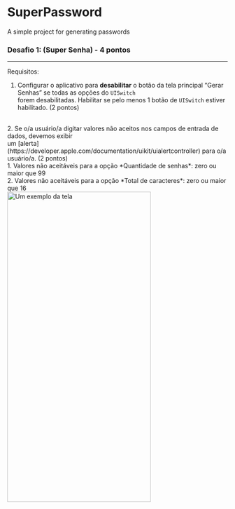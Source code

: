 # SuperPassword
A simple project for generating passwords 

### Desafio 1: (Super Senha) - 4 pontos

---

Requisitos:

1. Configurar o aplicativo para **desabilitar** o botão da tela principal “Gerar Senhas” se todas as opções do `UISwitch`  </br>forem desabilitadas. Habilitar se pelo menos 1 botão de `UISwitch` estiver habilitado. (2 pontos)
</br>
2. Se o/a usuário/a digitar valores não aceitos nos campos de entrada de dados, devemos exibir 
</br>um [alerta](https://developer.apple.com/documentation/uikit/uialertcontroller) para o/a usuário/a. (2 pontos)
    </br>
    1. Valores não aceitáveis para a opção *Quantidade de senhas*: zero ou maior que 99
    </br>
    2. Valores não aceitáveis para a opção *Total de caracteres*: zero ou maior que 16
    
   </br>
   <img src="super.gif" alt="Um exemplo da tela" width="328" height="708">
